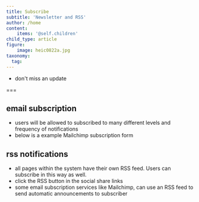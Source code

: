 ```yaml
---
title: Subscribe
subtitle: 'Newsletter and RSS'
author: /home
content:
    items: '@self.children'
child_type: article
figure:
    image: heic0822a.jpg
taxonomy:
  tag:
---
```


- don't miss an update

===

## email subscription
- users will be allowed to subscribed to many different levels and frequency of notifications
- below is a example Mailchimp subscription form

## rss notifications
- all pages within the system have their own RSS feed. Users can subscribe in this way as well.
- click the RSS button in the social share links
- some email subscription services like Mailchimp, can use an RSS feed to send automatic announcements to subscriber
